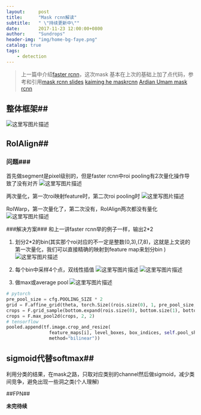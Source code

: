 ```yaml
---
layout:     post
title:      "Mask rcnn解读"
subtitle:   " \"持续更新中\""
date:       2017-11-23 12:00:00+0800
author:     "Sundrops"
header-img: "img/home-bg-faye.png"
catalog: true
tags:
    - detection
---
```




>上一篇中介绍[faster rcnn](http://blog.csdn.net/u013010889/article/details/78574879)，这次mask 基本在上次的基础上加了点代码，参考和引用[mask rcnn slides](https://lmb.informatik.uni-freiburg.de/lectures/seminar_brox/seminar_ss17/maskrcnn_slides.pdf)
> [kaiming he maskrcnn](http://kaiminghe.com/iccv17tutorial/maskrcnn_iccv2017_tutorial_kaiminghe.pdf)
> [Ardian Umam mask rcnn](https://www.youtube.com/watch?v=cSO1nUj495Y)
## 整体框架##
![这里写图片描述](http://img.blog.csdn.net/20171120235339867?watermark/2/text/aHR0cDovL2Jsb2cuY3Nkbi5uZXQvdTAxMzAxMDg4OQ==/font/5a6L5L2T/fontsize/400/fill/I0JBQkFCMA==/dissolve/70/gravity/SouthEast)

## RoIAlign##

### 问题###
首先做segment是pixel级别的，但是faster rcnn中roi pooling有2次量化操作导致了没有对齐
![这里写图片描述](http://img.blog.csdn.net/20171120235711929?watermark/2/text/aHR0cDovL2Jsb2cuY3Nkbi5uZXQvdTAxMzAxMDg4OQ==/font/5a6L5L2T/fontsize/400/fill/I0JBQkFCMA==/dissolve/70/gravity/SouthEast)

两次量化，第一次roi映射feature时，第二次roi pooling时
![这里写图片描述](http://img.blog.csdn.net/20171120235415084?watermark/2/text/aHR0cDovL2Jsb2cuY3Nkbi5uZXQvdTAxMzAxMDg4OQ==/font/5a6L5L2T/fontsize/400/fill/I0JBQkFCMA==/dissolve/70/gravity/SouthEast)

RoIWarp，第一次量化了，第二次没有，RoIAlign两次都没有量化
![这里写图片描述](http://img.blog.csdn.net/20171120235429391?watermark/2/text/aHR0cDovL2Jsb2cuY3Nkbi5uZXQvdTAxMzAxMDg4OQ==/font/5a6L5L2T/fontsize/400/fill/I0JBQkFCMA==/dissolve/70/gravity/SouthEast)

###解决方案###
和上一讲faster rcnn举的例子一样，输出2\*2

 1. 划分2\*2的bin(其实那个roi对应的不一定是整数(0,3),(7,8)，这就是上文说的第一次量化，我们可以直接精确的映射到feature map来划分bin )
 ![这里写图片描述](http://img.blog.csdn.net/20171121000132888?watermark/2/text/aHR0cDovL2Jsb2cuY3Nkbi5uZXQvdTAxMzAxMDg4OQ==/font/5a6L5L2T/fontsize/400/fill/I0JBQkFCMA==/dissolve/70/gravity/SouthEast)

2. 每个bin中采样4个点，双线性插值
 ![这里写图片描述](http://img.blog.csdn.net/20171121000231506?watermark/2/text/aHR0cDovL2Jsb2cuY3Nkbi5uZXQvdTAxMzAxMDg4OQ==/font/5a6L5L2T/fontsize/400/fill/I0JBQkFCMA==/dissolve/70/gravity/SouthEast)
![这里写图片描述](http://img.blog.csdn.net/20171121000340747?watermark/2/text/aHR0cDovL2Jsb2cuY3Nkbi5uZXQvdTAxMzAxMDg4OQ==/font/5a6L5L2T/fontsize/400/fill/I0JBQkFCMA==/dissolve/70/gravity/SouthEast)

3. 做max或average pool
![这里写图片描述](http://img.blog.csdn.net/20171121000317112?watermark/2/text/aHR0cDovL2Jsb2cuY3Nkbi5uZXQvdTAxMzAxMDg4OQ==/font/5a6L5L2T/fontsize/400/fill/I0JBQkFCMA==/dissolve/70/gravity/SouthEast)

```python
# pytorch
pre_pool_size = cfg.POOLING_SIZE * 2
grid = F.affine_grid(theta, torch.Size((rois.size(0), 1, pre_pool_size, pre_pool_size)))
crops = F.grid_sample(bottom.expand(rois.size(0), bottom.size(1), bottom.size(2), bottom.size(3)), grid, mode=mode)
crops = F.max_pool2d(crops, 2, 2)
# tensorflow
pooled.append(tf.image.crop_and_resize(
                feature_maps[i], level_boxes, box_indices, self.pool_shape,
                method="bilinear"))
```

## sigmoid代替softmax##

利用分类的结果，在mask之路，只取对应类别的channel然后做sigmoid，减少类间竞争，避免出现一些洞之类(个人理解)

##FPN##


**未完待续**
